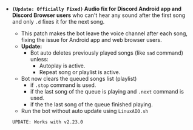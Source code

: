 - **`(Update: Officially Fixed)` Audio fix for Discord Android app and Discord Browser users** who can't hear any sound after the first song and only `.d` fixes it for the next song.
	- This patch makes the bot leave the voice channel after each song, fixing the issue for Android app and web browser users.
	- **Update:**
		- Bot auto deletes previously played songs (like `sad` command) unless:
			- Autoplay is active.
			- Repeat song or playlist is active.
	- Bot now clears the queued songs list (playlist)
		- if `.stop` command is used.
		- if the last song of the queue is playing and `.next` command is used.
		- if the the last song of the queue finished playing.	
	- Run the bot without auto update using `LinuxAIO.sh`
	
	`UPDATE: Works with v2.23.0`